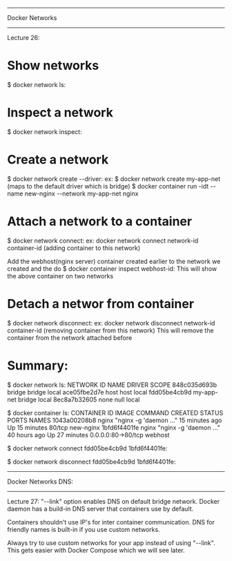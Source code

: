 ****************
Docker Networks
****************
Lecture 26:

Show networks
==============
$ docker network ls:

Inspect a network
==================
$ docker network inspect:

Create a network
=================
$ docker network create --driver:
ex: 
$ docker network create my-app-net (maps to the default driver which is bridge)
$ docker container run -idt --name new-nginx --network my-app-net nginx


Attach a network to a container
================================
$ docker network connect:
ex:
docker network connect network-id container-id (adding container to this network)

Add the webhost(nginx server) container created earlier to the network we created and the do 
$ docker container inspect webhost-id:
This will show the above container on two networks


Detach a networ from container
===============================
$ docker network disconnect:
ex:
docker network disconnect network-id container-id (removing container from this network)
This will remove the container from the network attached before


Summary:
=========
$ docker network ls:
NETWORK ID          NAME                DRIVER              SCOPE
848c035d693b        bridge              bridge              local
ace05fbe2d7e        host                host                local
fdd05be4cb9d        my-app-net          bridge              local
8ec8a7b32605        none                null                local

$ docker container ls:
CONTAINER ID        IMAGE                 COMMAND                  CREATED             STATUS              PORTS                    NAMES
1043a00208b8        nginx                 "nginx -g 'daemon ..."   15 minutes ago      Up 15 minutes       80/tcp                   new-nginx
1bfd6f4401fe        nginx                 "nginx -g 'daemon ..."   40 hours ago        Up 27 minutes       0.0.0.0:80->80/tcp       webhost

$ docker network connect fdd05be4cb9d 1bfd6f4401fe:

$ docker network disconnect fdd05be4cb9d 1bfd6f4401fe:


*********************
Docker Networks DNS:
*********************

Lecture 27:
"--link" option enables DNS on default bridge network.
Docker daemon has a build-in DNS server that containers use by default.

Containers shouldn't use IP's for inter container communication.
DNS for friendly names is built-in if you use custom networks.

Always try to use custom networks for your app instead of using "--link".
This gets easier with Docker Compose which we will see later.































